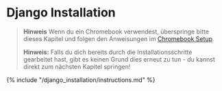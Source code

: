 # Django Installation

> **Hinweis** Wenn du ein Chromebook verwendest, überspringe bitte dieses Kapitel und folgen den Anweisungen im [Chromebook Setup](../chromebook_setup/README.md).
> 
> **Hinweis:** Falls du dich bereits durch die Installationsschritte gearbeitet hast, gibt es keinen Grund dies erneut zu tun - du kannst direkt zum nächsten Kapitel springen!

{% include "/django_installation/instructions.md" %}